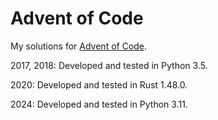 # Advent of Code

My solutions for [Advent of Code](https://adventofcode.com).

2017, 2018: Developed and tested in Python 3.5.

2020: Developed and tested in Rust 1.48.0.

2024: Developed and tested in Python 3.11.
